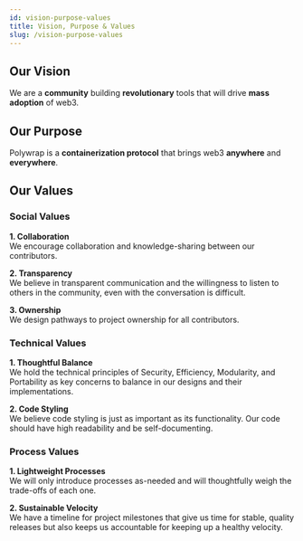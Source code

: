 ```yaml
---
id: vision-purpose-values
title: Vision, Purpose & Values
slug: /vision-purpose-values
---
```


## Our Vision

We are a **community** building **revolutionary** tools that will drive **mass adoption** of web3.

## Our Purpose

Polywrap is a **containerization protocol** that brings web3 **anywhere** and **everywhere**.

## Our Values

### Social Values

**1. Collaboration**  
We encourage collaboration and knowledge-sharing between our contributors.

**2. Transparency**  
We believe in transparent communication and the willingness to listen to others in the community, even with the conversation is difficult.

**3. Ownership**  
We design pathways to project ownership for all contributors.

### Technical Values

**1. Thoughtful Balance**  
We hold the technical principles of Security, Efficiency, Modularity, and Portability as key concerns to balance in our designs and their implementations.

**2. Code Styling**  
We believe code styling is just as important as its functionality. Our code should have high readability and be self-documenting.

### Process Values

**1. Lightweight Processes**  
We will only introduce processes as-needed and will thoughtfully weigh the trade-offs of each one.

**2. Sustainable Velocity**  
We have a timeline for project milestones that give us time for stable, quality releases but also keeps us accountable for keeping up a healthy velocity.
